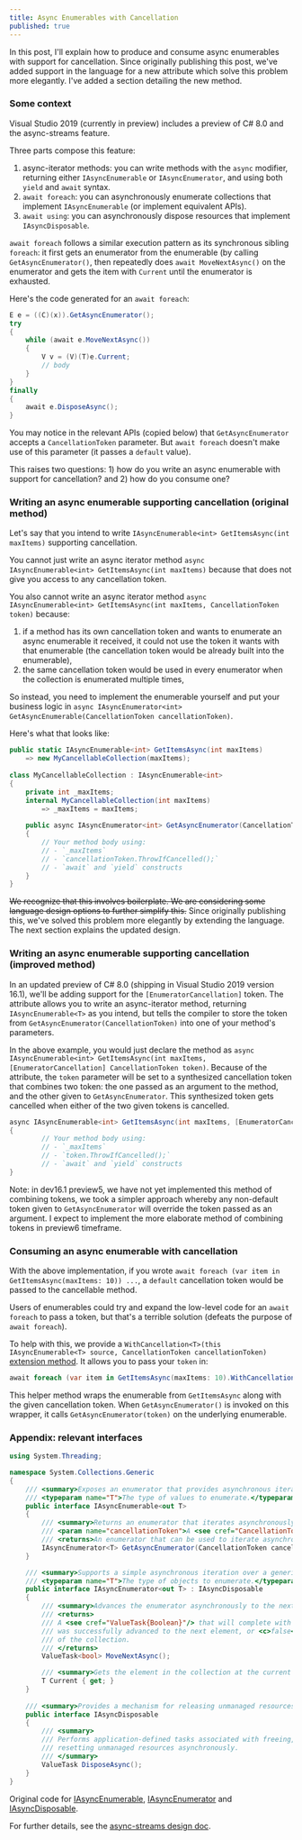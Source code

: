 ```yaml
---
title: Async Enumerables with Cancellation
published: true
---
```


In this post, I'll explain how to produce and consume async enumerables with support for cancellation. Since originally publishing this post, we've added support in the language for a new attribute which solve this problem more elegantly. I've added a section detailing the new method.

### Some context

Visual Studio 2019 (currently in preview) includes a preview of C# 8.0 and the async-streams feature.

Three parts compose this feature:
1. async-iterator methods: you can write methods with the `async` modifier, returning either `IAsyncEnumerable` or `IAsyncEnumerator`, and  using both `yield` and `await` syntax.
2. `await foreach`: you can asynchronously enumerate collections that implement `IAsyncEnumerable` (or implement equivalent APIs).
3. `await using`: you can asynchronously dispose resources that implement `IAsyncDisposable`.

`await foreach` follows a similar execution pattern as its synchronous sibling `foreach`: it first gets an enumerator from the enumerable (by calling `GetAsyncEnumerator()`, then repeatedly does `await MoveNextAsync()` on the enumerator and gets the item with `Current` until the enumerator is exhausted.

Here's the code generated for an `await foreach`:

```csharp
E e = ((C)(x)).GetAsyncEnumerator();
try
{
    while (await e.MoveNextAsync())
    {
        V v = (V)(T)e.Current;
        // body
    }
}
finally
{
    await e.DisposeAsync();
}
```

You may notice in the relevant APIs (copied below) that `GetAsyncEnumerator` accepts a `CancellationToken` parameter. But `await foreach` doesn't make use of this parameter (it passes a `default` value).

This raises two questions: 1) how do you write an async enumerable with support for cancellation? and 2) how do you consume one?

### Writing an async enumerable supporting cancellation (original method)

Let's say that you intend to write `IAsyncEnumerable<int> GetItemsAsync(int maxItems)` supporting cancellation. 

You cannot just write an async iterator method `async IAsyncEnumerable<int> GetItemsAsync(int maxItems)` because that does not give you access to any cancellation token. 

You also cannot write an async iterator method `async IAsyncEnumerable<int> GetItemsAsync(int maxItems, CancellationToken token)` because:
1. if a method has its own cancellation token and wants to enumerate an async enumerable it received, it could not use the token it wants with that enumerable (the cancellation token would be already built into the enumerable),
2. the same cancellation token would be used in every enumerator when the collection is enumerated multiple times,

So instead, you need to implement the enumerable yourself and put your business logic in `async IAsyncEnumerator<int> GetAsyncEnumerable(CancellationToken cancellationToken)`.

Here's what that looks like:

```csharp
public static IAsyncEnumerable<int> GetItemsAsync(int maxItems)
    => new MyCancellableCollection(maxItems);
    
class MyCancellableCollection : IAsyncEnumerable<int>
{
    private int _maxItems;
    internal MyCancellableCollection(int maxItems)
        => _maxItems = maxItems;
        
    public async IAsyncEnumerator<int> GetAsyncEnumerator(CancellationToken cancellationToken)
    {
        // Your method body using:
        // - `_maxItems`
        // - `cancellationToken.ThrowIfCancelled();`
        // - `await` and `yield` constructs
    }
}
```

~~We recognize that this involves boilerplate. We are considering some language design options to further simplify this.~~
Since originally publishing this, we've solved this problem more elegantly by extending the language. The next section explains the updated design.

### Writing an async enumerable supporting cancellation (improved method)

In an updated preview of C# 8.0 (shipping in Visual Studio 2019 version 16.1), we'll be adding support for the `[EnumeratorCancellation]` token. The attribute allows you to write an async-iterator method, returning `IAsyncEnumerable<T>` as you intend, but tells the compiler to store the token from `GetAsyncEnumerator(CancellationToken)` into one of your method's parameters.

In the above example, you would just declare the method as `async IAsyncEnumerable<int> GetItemsAsync(int maxItems, [EnumeratorCancellation] CancellationToken token)`. Because of the attribute, the `token` parameter will be set to a synthesized cancellation token that combines two token: the one passed as an argument to the method, and the other given to `GetAsyncEnumerator`. This synthesized token gets cancelled when either of the two given tokens is cancelled.

```csharp
async IAsyncEnumerable<int> GetItemsAsync(int maxItems, [EnumeratorCancellation] CancellationToken token)
{
        // Your method body using:
        // - `_maxItems`
        // - `token.ThrowIfCancelled();`
        // - `await` and `yield` constructs
}
```

Note: in dev16.1 preview5, we have not yet implemented this method of combining tokens, we took a simpler approach whereby any non-default token given to `GetAsyncEnumerator` will override the token passed as an argument. I expect to implement the more elaborate method of combining tokens in preview6 timeframe.

### Consuming an async enumerable with cancellation

With the above implementation, if you wrote `await foreach (var item in GetItemsAsync(maxItems: 10)) ...`, a `default` cancellation token would be passed to the cancellable method.

Users of enumerables could try and expand the low-level code for an `await foreach` to pass a token, but that's a terrible solution (defeats the purpose of `await foreach`).

To help with this, we provide a `WithCancellation<T>(this IAsyncEnumerable<T> source, CancellationToken cancellationToken)` [extension method](https://github.com/dotnet/coreclr/pull/21939). It allows you to pass your `token` in: 

```csharp
await foreach (var item in GetItemsAsync(maxItems: 10).WithCancellation(token)) ...
```

This helper method wraps the enumerable from `GetItemsAsync` along with the given cancellation token. When `GetAsyncEnumerator()` is invoked on this wrapper, it calls `GetAsyncEnumerator(token)` on the underlying enumerable.

### Appendix: relevant interfaces

```csharp
using System.Threading;

namespace System.Collections.Generic
{
    /// <summary>Exposes an enumerator that provides asynchronous iteration over values of a specified type.</summary>
    /// <typeparam name="T">The type of values to enumerate.</typeparam>
    public interface IAsyncEnumerable<out T>
    {
        /// <summary>Returns an enumerator that iterates asynchronously through the collection.</summary>
        /// <param name="cancellationToken">A <see cref="CancellationToken"/> that may be used to cancel the asynchronous iteration.</param>
        /// <returns>An enumerator that can be used to iterate asynchronously through the collection.</returns>
        IAsyncEnumerator<T> GetAsyncEnumerator(CancellationToken cancellationToken = default);
    }

    /// <summary>Supports a simple asynchronous iteration over a generic collection.</summary>
    /// <typeparam name="T">The type of objects to enumerate.</typeparam>
    public interface IAsyncEnumerator<out T> : IAsyncDisposable
    {
        /// <summary>Advances the enumerator asynchronously to the next element of the collection.</summary>
        /// <returns>
        /// A <see cref="ValueTask{Boolean}"/> that will complete with a result of <c>true</c> if the enumerator
        /// was successfully advanced to the next element, or <c>false</c> if the enumerator has passed the end
        /// of the collection.
        /// </returns>
        ValueTask<bool> MoveNextAsync();

        /// <summary>Gets the element in the collection at the current position of the enumerator.</summary>
        T Current { get; }
    }
    
    /// <summary>Provides a mechanism for releasing unmanaged resources asynchronously.</summary>
    public interface IAsyncDisposable
    {
        /// <summary>
        /// Performs application-defined tasks associated with freeing, releasing, or
        /// resetting unmanaged resources asynchronously.
        /// </summary>
        ValueTask DisposeAsync();
    }
}
```

Original code for [IAsyncEnumerable](https://github.com/dotnet/corefx/blob/master/src/Common/src/CoreLib/System/Collections/Generic/IAsyncEnumerable.cs), [IAsyncEnumerator](https://github.com/dotnet/corefx/blob/master/src/Common/src/CoreLib/System/Collections/Generic/IAsyncEnumerator.cs) and [IAsyncDisposable](https://github.com/dotnet/corefx/blob/master/src/Common/src/CoreLib/System/IAsyncDisposable.cs).

For further details, see the [async-streams design doc](https://github.com/dotnet/roslyn/blob/master/docs/features/async-streams.md).
